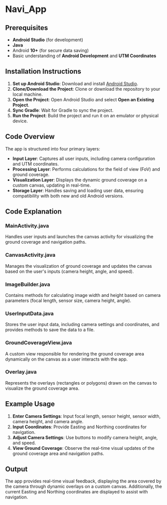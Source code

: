 # Navi_App

## Prerequisites
- **Android Studio** (for development)
- **Java** 
- Android **10+** (for secure data saving)
- Basic understanding of **Android Development** and **UTM Coordinates**

## Installation Instructions
1. **Set up Android Studio**: Download and install [Android Studio](https://developer.android.com/studio).
2. **Clone/Download the Project**: Clone or download the repository to your local machine.
3. **Open the Project**: Open Android Studio and select **Open an Existing Project**.
4. **Sync Gradle**: Wait for Gradle to sync the project.
5. **Run the Project**: Build the project and run it on an emulator or physical device.

## Code Overview
The app is structured into four primary layers:
- **Input Layer**: Captures all user inputs, including camera configuration and UTM coordinates.
- **Processing Layer**: Performs calculations for the field of view (FoV) and ground coverage.
- **Visualization Layer**: Displays the dynamic ground coverage on a custom canvas, updating in real-time.
- **Storage Layer**: Handles saving and loading user data, ensuring compatibility with both new and old Android versions.

## Code Explanation

### MainActivity.java
Handles user inputs and launches the canvas activity for visualizing the ground coverage and navigation paths.

### CanvasActivity.java
Manages the visualization of ground coverage and updates the canvas based on the user's inputs (camera height, angle, and speed).

### ImageBuilder.java
Contains methods for calculating image width and height based on camera parameters (focal length, sensor size, camera height, angle).

### UserInputData.java
Stores the user input data, including camera settings and coordinates, and provides methods to save the data to a file.

### GroundCoverageView.java
A custom view responsible for rendering the ground coverage area dynamically on the canvas as a user interacts with the app.

### Overlay.java
Represents the overlays (rectangles or polygons) drawn on the canvas to visualize the ground coverage area.

## Example Usage
1. **Enter Camera Settings**: Input focal length, sensor height, sensor width, camera height, and camera angle.
2. **Input Coordinates**: Provide Easting and Northing coordinates for navigation.
3. **Adjust Camera Settings**: Use buttons to modify camera height, angle, and speed.
4. **View Ground Coverage**: Observe the real-time visual updates of the ground coverage area and navigation paths.

## Output
The app provides real-time visual feedback, displaying the area covered by the camera through dynamic overlays on a custom canvas. Additionally, the current Easting and Northing coordinates are displayed to assist with navigation.


